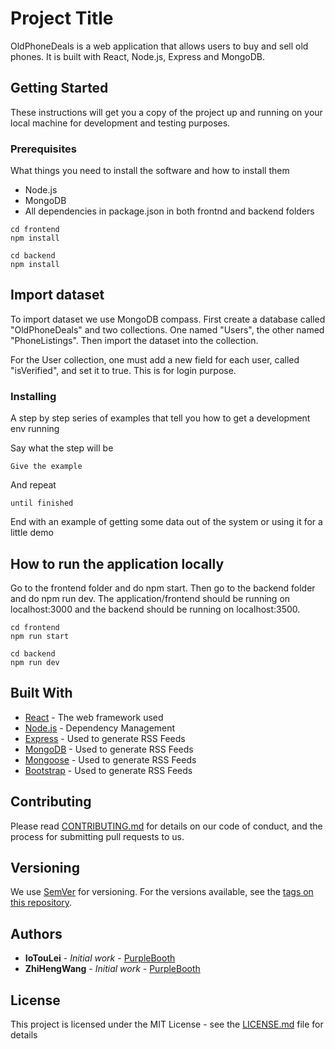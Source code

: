 # Project Title

OldPhoneDeals is a web application that allows users to buy and sell old phones. It is built with React, Node.js, Express and MongoDB.

## Getting Started

These instructions will get you a copy of the project up and running on your local machine for development and testing purposes. 

### Prerequisites

What things you need to install the software and how to install them
* Node.js
* MongoDB
* All dependencies in package.json in both frontnd and backend folders

```
cd frontend
npm install

cd backend
npm install
```

## Import dataset
To import dataset we use MongoDB compass. First create a database called "OldPhoneDeals" and two collections. One named "Users", the other named "PhoneListings". Then import the dataset into the collection.

For the User collection, one must add a new field for each user, called "isVerified", and set it to true. This is for login purpose.

### Installing

A step by step series of examples that tell you how to get a development env running

Say what the step will be

```
Give the example
```

And repeat

```
until finished
```

End with an example of getting some data out of the system or using it for a little demo


## How to run the application locally

Go to the frontend folder and do npm start. Then go to the backend folder and do npm run dev. The application/frontend should be running on localhost:3000 and the backend should be running on localhost:3500.

```
cd frontend
npm run start

cd backend
npm run dev
```

## Built With
* [React](https://reactjs.org/docs/getting-started.html) - The web framework used
* [Node.js](https://nodejs.org/en/docs/) - Dependency Management
* [Express](https://expressjs.com/en/4x/api.html) - Used to generate RSS Feeds
* [MongoDB](https://docs.mongodb.com/) - Used to generate RSS Feeds
* [Mongoose](https://mongoosejs.com/docs/guide.html) - Used to generate RSS Feeds
* [Bootstrap](https://getbootstrap.com/docs/4.3/getting-started/introduction/) - Used to generate RSS Feeds

## Contributing

Please read [CONTRIBUTING.md](https://gist.github.com/PurpleBooth/b24679402957c63ec426) for details on our code of conduct, and the process for submitting pull requests to us.

## Versioning

We use [SemVer](http://semver.org/) for versioning. For the versions available, see the [tags on this repository](https://github.com/your/project/tags). 

## Authors

* **IoTouLei** - *Initial work* - [PurpleBooth](https://github.sydney.edu.au/ilei0920)
* **ZhiHengWang** - *Initial work* - [PurpleBooth](https://github.sydney.edu.au/zwan2773)


## License

This project is licensed under the MIT License - see the [LICENSE.md](LICENSE.md) file for details





